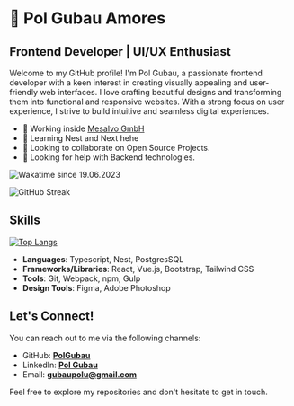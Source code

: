 #  🤠 Pol Gubau Amores

## **Frontend Developer | UI/UX Enthusiast**

Welcome to my GitHub profile! 
I'm Pol Gubau, a passionate frontend developer with a keen interest in creating visually appealing and user-friendly web interfaces. 
I love crafting beautiful designs and transforming them into functional and responsive websites. 
With a strong focus on user experience, I strive to build intuitive and seamless digital experiences.


- 🔭 Working inside  [Mesalvo GmbH]([https://example.com](https://www.linkedin.com/company/mesalvo/?originalSubdomain=se))
- 🌱 Learning Nest and Next hehe
- 👯 Looking to collaborate on Open Source Projects.
- 🤔 Looking for help with Backend technologies.





  

![Wakatime since 19.06.2023](https://github-readme-stats.vercel.app/api/wakatime?username=PolGubau\&layout=compact)

![GitHub Streak](http://github-readme-streak-stats.herokuapp.com?user=PolGubau&theme=solarized-dark&background=FFFFFF)
  
  
   
## **Skills**
[![Top Langs](https://github-readme-stats.vercel.app/api/top-langs/?username=PolGubau&layout=donut)](https://github.com/anuraghazra/github-readme-stats)


- **Languages**: Typescript, Nest, PostgresSQL
- **Frameworks/Libraries**: React, Vue.js, Bootstrap, Tailwind CSS
- **Tools**: Git, Webpack, npm, Gulp
- **Design Tools**: Figma, Adobe Photoshop


 
 

## **Let's Connect!**
You can reach out to me via the following channels:

- GitHub: **[PolGubau](https://github.com/PolGubau)**
- LinkedIn: **[Pol Gubau](https://www.linkedin.com/in/pol-gubau/)**
- Email: **[gubaupolu@gmail.com](mailto:gubaupolu@gmail.com)**

Feel free to explore my repositories and don't hesitate to get in touch. 

